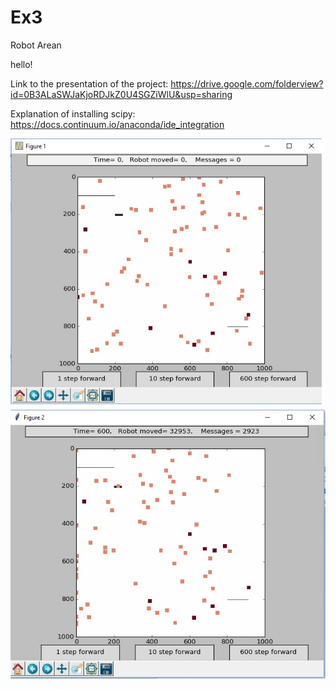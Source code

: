 # Ex3
Robot Arean

hello!


Link to the presentation of the project: https://drive.google.com/folderview?id=0B3ALaSWJaKjoRDJkZ0U4SGZiWlU&usp=sharing 


Explanation of installing scipy: https://docs.continuum.io/anaconda/ide_integration

<p align="center">
  <img src="https://github.com/AkivaGubbay/Ex3/blob/master/pictures/Image1.jpg?raw=true" width="600"/>
  <img src="https://github.com/AkivaGubbay/Ex3/blob/master/pictures/Image2.jpg?raw=true" width="600"/>
</p>
